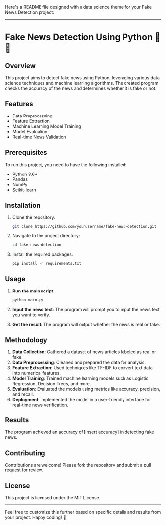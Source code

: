 Here's a README file designed with a data science theme for your Fake News Detection project:

---

# Fake News Detection Using Python 📰🤖

## Overview
This project aims to detect fake news using Python, leveraging various data science techniques and machine learning algorithms. The created program checks the accuracy of the news and determines whether it is fake or not.

## Features
- Data Preprocessing
- Feature Extraction
- Machine Learning Model Training
- Model Evaluation
- Real-time News Validation

## Prerequisites
To run this project, you need to have the following installed:
- Python 3.6+
- Pandas
- NumPy
- Scikit-learn

## Installation
1. Clone the repository:
   ```bash
   git clone https://github.com/yourusername/fake-news-detection.git
   ```
2. Navigate to the project directory:
   ```bash
   cd fake-news-detection
   ```
3. Install the required packages:
   ```bash
   pip install -r requirements.txt
   ```

## Usage
1. **Run the main script:**
   ```bash
   python main.py
   ```

2. **Input the news text**: The program will prompt you to input the news text you want to verify.

3. **Get the result**: The program will output whether the news is real or fake.

## Methodology
1. **Data Collection**: Gathered a dataset of news articles labeled as real or fake.
2. **Data Preprocessing**: Cleaned and prepared the data for analysis.
3. **Feature Extraction**: Used techniques like TF-IDF to convert text data into numerical features.
4. **Model Training**: Trained machine learning models such as Logistic Regression, Decision Trees, and more.
5. **Evaluation**: Evaluated the models using metrics like accuracy, precision, and recall.
6. **Deployment**: Implemented the model in a user-friendly interface for real-time news verification.

## Results
The program achieved an accuracy of [insert accuracy] in detecting fake news.

## Contributing
Contributions are welcome! Please fork the repository and submit a pull request for review.

## License
This project is licensed under the MIT License.

---

Feel free to customize this further based on specific details and results from your project. Happy coding! 🚀
